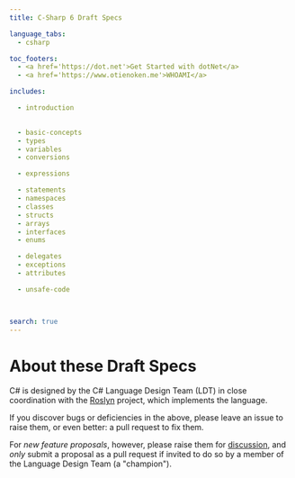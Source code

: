 ```yaml
---
title: C-Sharp 6 Draft Specs

language_tabs:
  - csharp

toc_footers:
  - <a href='https://dot.net'>Get Started with dotNet</a>
  - <a href='https://www.otienoken.me'>WHOAMI</a>

includes: 

  - introduction  

  
  - basic-concepts 
  - types 
  - variables 
  - conversions  

  - expressions 

  - statements 
  - namespaces 
  - classes 
  - structs 
  - arrays 
  - interfaces 
  - enums 

  - delegates 
  - exceptions
  - attributes 

  - unsafe-code



search: true
---
```


# About these Draft Specs

C# is designed by the C# Language Design Team (LDT) in close coordination with the [Roslyn](https://github.com/dotnet/roslyn) project, which implements the language.


If you discover bugs or deficiencies in the above, please leave an issue to raise them, or even better: a pull request to fix them.

For *new feature proposals*, however, please raise them for [discussion](https://github.com/dotnet/csharplang/labels/Discussion), and *only* submit a proposal as a pull request if invited to do so by a member of the Language Design Team (a "champion").



